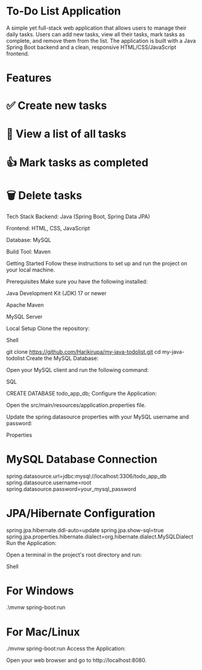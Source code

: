 # To-Do List Application

A simple yet full-stack web application that allows users to manage their daily tasks. Users can add new tasks, view all their tasks, mark tasks as complete, and remove them from the list. The application is built with a Java Spring Boot backend and a clean, responsive HTML/CSS/JavaScript frontend.

# Features

# ✅ Create new tasks

# 👀 View a list of all tasks

# 👍 Mark tasks as completed

# 🗑️ Delete tasks

Tech Stack
Backend: Java (Spring Boot, Spring Data JPA)

Frontend: HTML, CSS, JavaScript

Database: MySQL

Build Tool: Maven

Getting Started
Follow these instructions to set up and run the project on your local machine.

Prerequisites
Make sure you have the following installed:

Java Development Kit (JDK) 17 or newer

Apache Maven

MySQL Server

Local Setup
Clone the repository:

Shell

git clone https://github.com/Harikirupa/my-java-todolist.git
cd my-java-todolist
Create the MySQL Database:

Open your MySQL client and run the following command:

SQL

CREATE DATABASE todo_app_db;
Configure the Application:

Open the src/main/resources/application.properties file.

Update the spring.datasource properties with your MySQL username and password:

Properties

# MySQL Database Connection
spring.datasource.url=jdbc:mysql://localhost:3306/todo_app_db
spring.datasource.username=root
spring.datasource.password=your_mysql_password

# JPA/Hibernate Configuration
spring.jpa.hibernate.ddl-auto=update
spring.jpa.show-sql=true
spring.jpa.properties.hibernate.dialect=org.hibernate.dialect.MySQLDialect
Run the Application:

Open a terminal in the project's root directory and run:

Shell

# For Windows
.\mvnw spring-boot:run

# For Mac/Linux
./mvnw spring-boot:run
Access the Application:

Open your web browser and go to http://localhost:8080.
